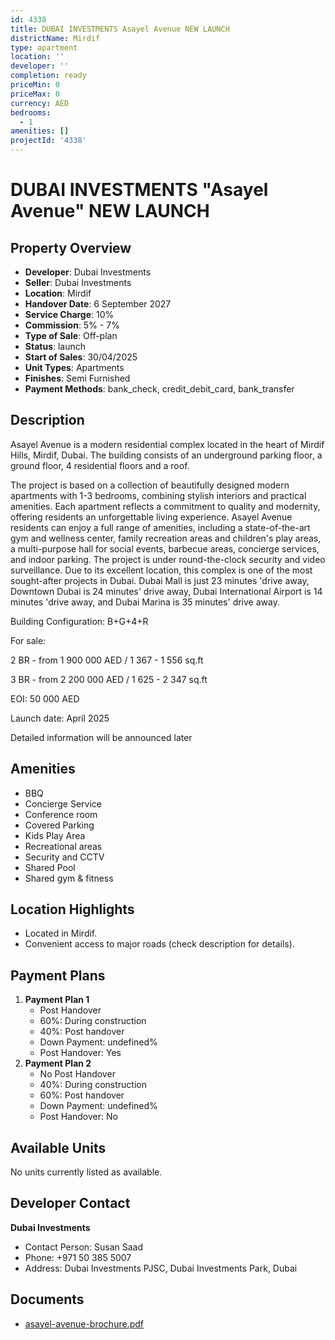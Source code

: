 ```yaml
---
id: 4338
title: DUBAI INVESTMENTS Asayel Avenue NEW LAUNCH
districtName: Mirdif
type: apartment
location: ''
developer: ''
completion: ready
priceMin: 0
priceMax: 0
currency: AED
bedrooms:
  - 1
amenities: []
projectId: '4338'
---
```


# DUBAI INVESTMENTS "Asayel Avenue" NEW LAUNCH

## Property Overview
- **Developer**: Dubai Investments
- **Seller**: Dubai Investments
- **Location**: Mirdif
- **Handover Date**: 6 September 2027
- **Service Charge**: 10%
- **Commission**: 5% - 7%
- **Type of Sale**: Off-plan
- **Status**: launch
- **Start of Sales**: 30/04/2025
- **Unit Types**: Apartments
- **Finishes**: Semi Furnished
- **Payment Methods**: bank_check, credit_debit_card, bank_transfer

## Description
Asayel Avenue is a modern residential complex located in the heart of Mirdif Hills, Mirdif, Dubai. The building consists of an underground parking floor, a ground floor, 4 residential floors and a roof. 

The project is based on a collection of beautifully designed modern apartments with 1-3 bedrooms, combining stylish interiors and practical amenities. Each apartment reflects a commitment to quality and modernity, offering residents an unforgettable living experience.  Asayel Avenue residents can enjoy a full range of amenities, including a state-of-the-art gym and wellness center, family recreation areas and children's play areas, a multi-purpose hall for social events, barbecue areas, concierge services, and indoor parking. The project is under round-the-clock security and video surveillance. Due to its excellent location, this complex is one of the most sought-after projects in Dubai. Dubai Mall is just 23 minutes 'drive away, Downtown Dubai is 24 minutes' drive away, Dubai International Airport is 14 minutes 'drive away, and Dubai Marina is 35 minutes' drive away. 

Building Configuration: B+G+4+R

For sale:

2 BR - from 1 900 000 AED / 1 367 - 1 556 sq.ft

3 BR - from 2 200 000 AED / 1 625 - 2 347 sq.ft

EOI: 50 000 AED

Launch date: April 2025

Detailed information will be announced later

## Amenities
- BBQ
- Concierge Service
- Conference room
- Covered Parking
- Kids Play Area
- Recreational areas
- Security and CCTV
- Shared Pool
- Shared gym & fitness

## Location Highlights
- Located in Mirdif.
- Convenient access to major roads (check description for details).

## Payment Plans
1. **Payment Plan 1**
   - Post Handover
   - 60%: During construction
   - 40%: Post handover
   - Down Payment: undefined%
   - Post Handover: Yes
2. **Payment Plan 2**
   - No Post Handover
   - 40%: During construction
   - 60%: Post handover
   - Down Payment: undefined%
   - Post Handover: No

## Available Units
No units currently listed as available.

## Developer Contact
**Dubai Investments**
- Contact Person: Susan Saad
- Phone: +971 50 385 5007
- Address: Dubai Investments PJSC, Dubai Investments Park, Dubai

## Documents
- [asayel-avenue-brochure.pdf](https://cdn.geniemap.net/2025/02/26/k1CbPu8lRrXykGF1qBHzi0ZhzTBk1BpGvQYoA6x0.pdf)
